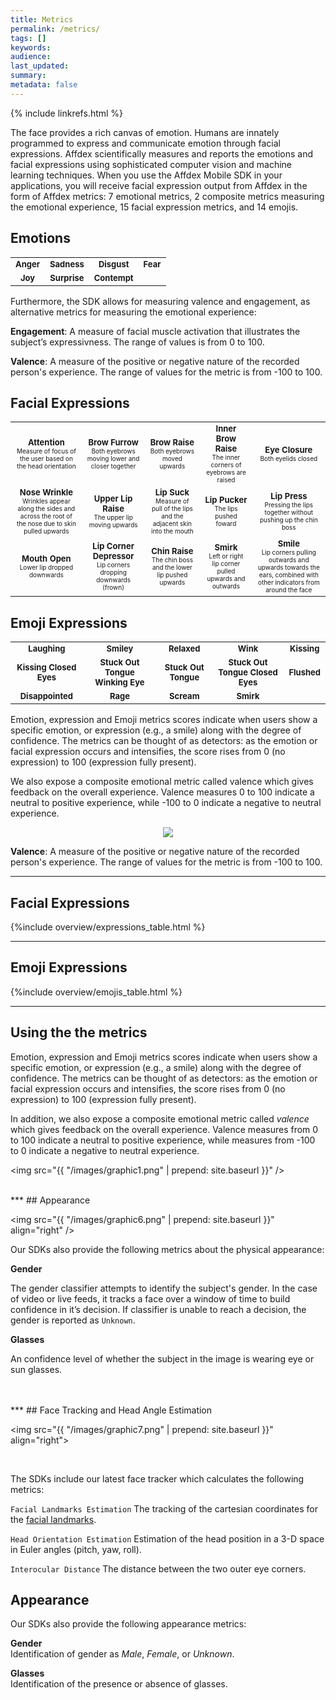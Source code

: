 ```yaml
---
title: Metrics
permalink: /metrics/
tags: []
keywords:
audience:
last_updated:
summary:
metadata: false
---
```

{% include linkrefs.html %}

The face provides a rich canvas of emotion. Humans are innately programmed to express and communicate emotion through facial expressions. Affdex scientifically measures and reports the emotions and facial expressions using sophisticated computer vision and machine learning techniques. When you use the Affdex Mobile SDK in your applications, you will receive facial expression output from Affdex in the form of Affdex metrics: 7 emotional metrics, 2 composite metrics measuring the emotional experience, 15 facial expression metrics, and 14 emojis.

## Emotions

<table border="0">
<tr>
<td><font size="2"><img src="{{ "/images/faces/Anger.jpg" | prepend: site.baseurl }}" | prepend: site.baseurl }}" alt="" title="Anger" align=center>
<center><strong>Anger</strong></center></font></td>
<td><font size="2"><img src="{{ "/images/faces/Sadness.jpg" | prepend: site.baseurl }}" alt="" title="Sadness" align=center>
<center><strong>Sadness</strong></center></font></td>
<td><font size="2"><img src="{{ "/images/faces/Disgust.jpg" | prepend: site.baseurl }}" alt="" title="Disgust" align=center>
<center><strong>Disgust</strong></center></font></td>
<td><font size="2"><img src="{{ "/images/faces/Fear.jpg" | prepend: site.baseurl }}" alt="" title="Fear" align=center>
<center><strong>Fear</strong></center></font></td>
</tr>
<tr>
<td><font size="2"><img src="{{ "/images/faces/Joy.jpg" | prepend: site.baseurl }}" alt="" title="Joy" align=center>
<center><strong>Joy</strong></center></font></td>
<td><font size="2"><img src="{{ "/images/faces/Surprise.jpg" | prepend: site.baseurl }}" alt="" title="Surprise" align=center>
<center><strong>Surprise</strong></center></font></td>
<td><font size="2"><img src="{{ "/images/faces/Contempt.jpg" | prepend: site.baseurl }}" alt="" title="Contempt" align=center>
<center><strong>Contempt</strong></center></font></td>
</tr>
</table>

Furthermore, the SDK allows for measuring valence and engagement, as alternative metrics for measuring the emotional experience:

<strong>Engagement</strong>: A measure of facial muscle activation that illustrates the subject’s expressivness. The range of values is from 0 to 100.

<strong>Valence</strong>: A measure of the positive or negative nature of the recorded person's experience. The range of values for the metric is from -100 to 100.

## Facial Expressions 

<table border="0">
<tr>
<td><font size="2"><img src="{{ "/images/faces/Attention.jpg" | prepend: site.baseurl }}" alt="" title="Attention" align=center>
<center><strong>Attention</strong></center><font size="1">
<center>Measure of focus of the user based on the head orientation</center></font></font></td>
<td><font size="2"><img src="{{ "/images/faces/Brow%20Furrow.jpg" | prepend: site.baseurl }}" alt="" title="Brow Furrow" align=center>
<center><strong>Brow Furrow</strong></center><font size="1">
<center>Both eyebrows moving lower and closer together</center></font></font></td>
<td><font size="2"><img src="{{ "/images/faces/Brow%20Raise.jpg" | prepend: site.baseurl }}" alt="" title="Brow Raise" align=center>
<center><strong>Brow Raise</strong></center><font size="1">
<center>Both eyebrows moved upwards</center></font></font></td>
<td><font size="2"><img src="{{ "/images/faces/Inner%20Brow%20Raise.jpg" | prepend: site.baseurl }}" alt="" title="Inner Brow Raise" align=center>
<center><strong>Inner Brow Raise</strong></center><font size="1">
<center>The inner corners of eyebrows are raised</center></font></font></td>
<td><font size="2"><img src="{{ "/images/faces/Eye%20Closure.jpg" | prepend: site.baseurl }}" alt="" title="Eye Closure" align=center>
<center><strong>Eye Closure</strong></center><font size="1">
<center>Both eyelids closed</center></font></font></td>
</tr>
<tr>
<td><font size="2"><img src="{{ "/images/faces/Nose%20Wrinkle.jpg" | prepend: site.baseurl }}" alt="" title="Nose Wrinkle" align=center>
<center><strong>Nose Wrinkle</strong></center><font size="1">
<center>Wrinkles appear along the sides and across the root of the nose due to skin pulled upwards</center></font></font></td>
<td><font size="2"><img src="{{ "/images/faces/Upper%20Lip%20Raise.jpg" | prepend: site.baseurl }}" alt="" title="Upper Lip Raise" align=center>
<center><strong>Upper Lip Raise</strong></center><font size="1">
<center>The upper lip moving upwards</center></font></font></td>
<td><font size="2"><img src="{{ "/images/faces/Lip%20Suck.jpg" | prepend: site.baseurl }}" alt="" title="Lip Suck" align=center>
<center><strong>Lip Suck</strong></center><font size="1">
<center>Measure of pull of the lips and the adjacent skin into the mouth</center></font></font></td>
<td><font size="2"><img src="{{ "/images/faces/Lip%20Pucker.jpg" | prepend: site.baseurl }}" alt="" title="Lip Pucker" align=center>
<center><strong>Lip Pucker</strong></center><font size="1">
<center>The lips pushed foward</center></font></font></td>
<td><font size="2"><img src="{{ "/images/faces/Lip%20Press.jpg" | prepend: site.baseurl }}" alt="" title="Lip Press" align=center>
<center><strong>Lip Press</strong></center><font size="1">
<center>Pressing the lips together without pushing up the chin boss</center></font></font></td>
</tr>
<tr>
<td><font size="2"><img src="{{ "/images/faces/Mouth%20Open.jpg" | prepend: site.baseurl }}" alt="" title="Mouth Open" align=center>
<center><strong>Mouth Open</strong></center><font size="1">
<center>Lower lip dropped downwards</center></font></font></td>
<td><font size="2"><img src="{{ "/images/faces/Lip%20Depressor.jpg" | prepend: site.baseurl }}" alt="" title="Lip Depressor" align=center>
<center><strong>Lip Corner Depressor</strong></center><font size="1">
<center>Lip corners dropping downwards (frown)</center></font></font></td>
<td><font size="2"><img src="{{ "/images/faces/Chin%20Raise.jpg" | prepend: site.baseurl }}" alt="" title="Chin Raise" align=center>
<center><strong>Chin Raise</strong></center><font size="1">
<center>The chin boss and the lower lip pushed upwards</center></font></font></td>
<td><font size="2"><img src="{{ "/images/faces/Smirk.jpg" | prepend: site.baseurl }}" | prepend: site.baseurl }}" alt="" title="Smirk" align=center>
<center><strong>Smirk</strong></center><font size="1">
<center>Left or right lip corner pulled upwards and outwards</center></font></font></td>
<td><font size="2"><img src="{{ "/images/faces/Smile.jpg" | prepend: site.baseurl }}" alt="" title="Smile" align=center>
<center><strong>Smile</strong></center><font size="1">
<center>Lip corners pulling outwards and upwards towards the ears, combined with other indicators from around the face</center></font></font></td>
</tr>
</table>

## Emoji Expressions

<table border="0">
<tr>
<td><font size="2"><center><img src="{{ "/images/emoji/laughing.png" | prepend: site.baseurl }}" alt="" title="Laughing" align=center></center>
<center><strong>Laughing</strong></center></font></td>
<td><font size="2"><center><img src="{{ "/images/emoji/smiley.png" | prepend: site.baseurl }}" alt="" title="Smiley" align=center></center>
<center><strong>Smiley</strong></center></font></td>
<td><font size="2"><center><img src="{{ "/images/emoji/relaxed.png" | prepend: site.baseurl }}" alt="" title="Relaxed" align=center></center>
<center><strong>Relaxed</strong></center></font></td>
<td><font size="2"><center><img src="{{ "/images/emoji/wink.png" | prepend: site.baseurl }}" alt="" title="Wink" align=center></center>
<center><strong>Wink</strong></center></font></td>
<td><font size="2"><center><img src="{{ "/images/emoji/kissing.png" | prepend: site.baseurl }}" alt="" title="Kissing" align=center></center>
<center><strong>Kissing</strong></center></font></td>
</tr>
<tr>
<td><font size="2"><center><img src="{{ "/images/emoji/kissingClosedEyes.png" | prepend: site.baseurl }}" alt="" title="Kissing Closed Eyes"></center>
<center><strong>Kissing Closed Eyes</strong></center></font></td>
<td><font size="2"><center><img src="{{ "/images/emoji/stuckOutTongueWinkingEye.png" | prepend: site.baseurl }}" alt="" title="Stuck Out Tongue Winking Eye"></center>
<center><strong>Stuck Out Tongue Winking Eye</strong></center></font></td>
<td><font size="2"><center><img src="{{ "/images/emoji/stuckOutTongue.png" | prepend: site.baseurl }}" alt="" title="Stuck Out Tongue"></center>
<center><strong>Stuck Out Tongue</strong></center></font></td>
<td><font size="2"><center><img src="{{ "/images/emoji/stuckOutTongueClosedEyes.png" | prepend: site.baseurl }}" alt="" title="Stuck Out Tongue Closed Eyes"></center>
<center><strong>Stuck Out Tongue Closed Eyes</strong></center></font></td>
<td><font size="2"><center><img src="{{ "/images/emoji/flushed.png" | prepend: site.baseurl }}" alt="" title="Flushed"></center>
<center><strong>Flushed</strong></center></font></td>
</tr>
<tr>
<td><font size="2"><center><img src="{{ "/images/emoji/disappointed.png" | prepend: site.baseurl }}" alt="" title="Disappointed"></center>
<center><strong>Disappointed</strong></center></font></td>
<td><font size="2"><center><img src="{{ "/images/emoji/rage.png" | prepend: site.baseurl }}" alt="" title="Rage"></center>
<center><strong>Rage</strong></center></font></td>
<td><font size="2"><center><img src="{{ "/images/emoji/scream.png" | prepend: site.baseurl }}" alt="" title="Scream"></center>
<center><strong>Scream</strong></center></font></td>
<td><font size="2"><center><img src="{{ "/images/emoji/smirk.png" | prepend: site.baseurl }}" alt="" title="Smirk"></center>
<center><strong>Smirk</strong></center></font></td>
</tr>
</table>


Emotion, expression and Emoji metrics scores indicate when users show a specific emotion, or expression (e.g., a smile) along with the degree of confidence. The metrics can be thought of as detectors: as the emotion or facial expression occurs and intensifies, the score rises from 0 (no expression) to 100 (expression fully present). 

We also expose a composite emotional metric called valence which gives feedback on the overall experience. Valence measures 0 to 100 indicate a neutral to positive experience, while -100 to 0 indicate a negative to neutral experience.

<center><img src="{{ "/images/graphic1.png" | prepend: site.baseurl }}"></center>

<strong>Valence</strong>: A measure of the positive or negative nature of the recorded person's experience. The range of values for the metric is from -100 to 100.

***
## Facial Expressions

{%include overview/expressions_table.html %}

***
## Emoji Expressions

{%include overview/emojis_table.html %}

***
## Using the the metrics
Emotion, expression and Emoji metrics scores indicate when users show a specific emotion, or expression (e.g., a smile) along with the degree of confidence. The metrics can be thought of as detectors: as the emotion or facial expression occurs and intensifies, the score rises from 0 (no expression) to 100 (expression fully present).

In addition, we also expose a composite emotional metric called _valence_ which gives feedback on the overall experience. Valence measures from 0 to 100 indicate a neutral to positive experience, while measures from -100 to 0 indicate a negative to neutral experience.

<img src="{{ "/images/graphic1.png" | prepend: site.baseurl }}" />

<br />
***
## Appearance

<img src="{{ "/images/graphic6.png" | prepend: site.baseurl }}" align="right" />

Our SDKs also provide the following metrics about the physical appearance:

**Gender**

The gender classifier attempts to identify the subject's gender. In the case of video or live feeds, it tracks a face over a window of time to build confidence in it’s decision. If classifier is unable to reach a decision, the gender is reported as `Unknown`.


**Glasses**  

An confidence level of whether the subject in the image is wearing eye or sun glasses.  

<br />
<br />
***
## Face Tracking and Head Angle Estimation

<img src="{{ "/images/graphic7.png" | prepend: site.baseurl }}" align="right">

<br />

The SDKs include our latest face tracker which calculates the following metrics:

`Facial Landmarks Estimation`
The tracking of the cartesian coordinates for the [facial landmarks](/fpi/).

`Head Orientation Estimation`
Estimation of the head position in a 3-D space in Euler angles (pitch, yaw, roll).

`Interocular Distance`
The distance between the two outer eye corners.

## Appearance

Our SDKs also provide the following appearance metrics:

<strong>Gender</strong>  
Identification of gender as <em>Male</em>, <em>Female</em>, or <em>Unknown</em>.

<strong>Glasses</strong>  
Identification of the presence or absence of glasses.

<br></br>
<br></br>
